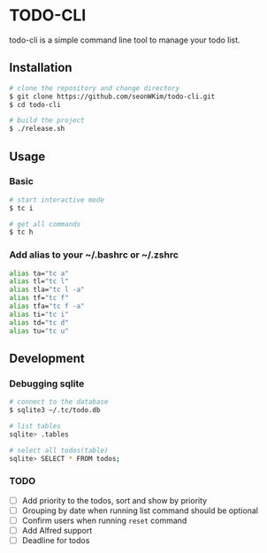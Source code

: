 # TODO-CLI 

todo-cli is a simple command line tool to manage your todo list. 

## Installation 

```bash
# clone the repository and change directory  
$ git clone https://github.com/seonWKim/todo-cli.git 
$ cd todo-cli 

# build the project 
$ ./release.sh
```
                    
## Usage 
                
### Basic 
```bash
# start interactive mode   
$ tc i 

# get all commands 
$ tc h 
``` 

### Add alias to your ~/.bashrc or ~/.zshrc 
```bash 
alias ta="tc a"
alias tl="tc l"
alias tla="tc l -a"
alias tf="tc f"
alias tfa="tc f -a"
alias ti="tc i"
alias td="tc d"
alias tu="tc u"
```

## Development 

### Debugging sqlite  
```bash
# connect to the database 
$ sqlite3 ~/.tc/todo.db

# list tables 
sqlite> .tables 

# select all todos(table)  
sqlite> SELECT * FROM todos;  
```

### TODO 
- [ ] Add priority to the todos, sort and show by priority
- [ ] Grouping by date when running list command should be optional 
- [ ] Confirm users when running `reset` command   
- [ ] Add Alfred support 
- [ ] Deadline for todos 
